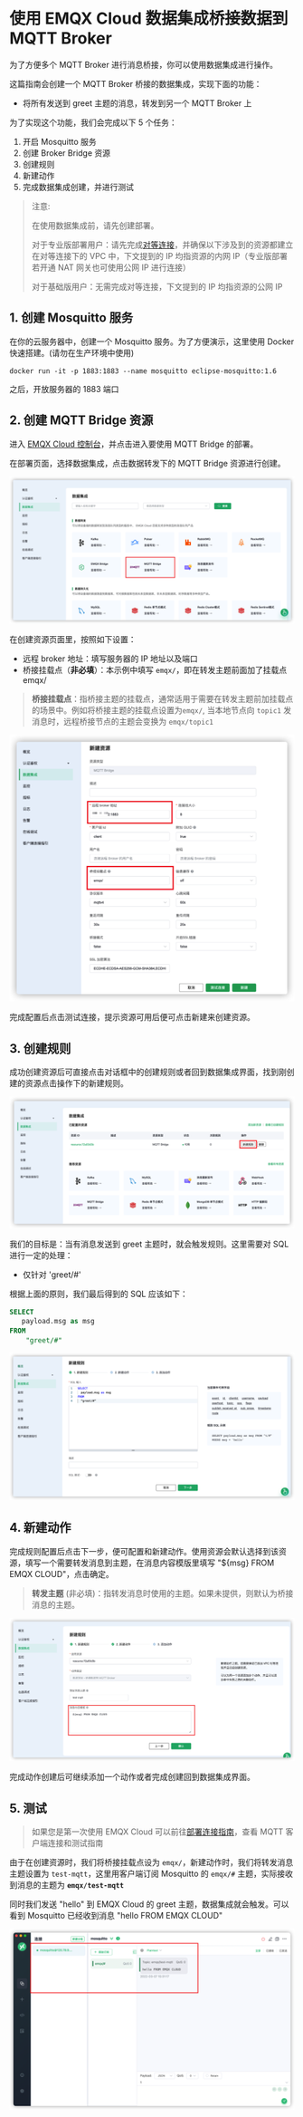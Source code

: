 # 使用 EMQX Cloud 数据集成桥接数据到 MQTT Broker

为了方便多个 MQTT Broker 进行消息桥接，你可以使用数据集成进行操作。

这篇指南会创建一个 MQTT Broker 桥接的数据集成，实现下面的功能：

- 将所有发送到 greet 主题的消息，转发到另一个 MQTT Broker 上

为了实现这个功能，我们会完成以下 5 个任务：

1. 开启 Mosquitto 服务
2. 创建 Broker Bridge 资源
3. 创建规则
4. 新建动作
5. 完成数据集成创建，并进行测试

>注意:
>
>在使用数据集成前，请先创建部署。
>
>对于专业版部署用户：请先完成[对等连接](../deployments/vpc_peering.md)，并确保以下涉及到的资源都建立在对等连接下的 VPC 中，下文提到的 IP 均指资源的内网 IP（专业版部署若开通 NAT 网关也可使用公网 IP 进行连接）
>
>对于基础版用户：无需完成对等连接，下文提到的 IP 均指资源的公网 IP

## 1. 创建 Mosquitto 服务

在你的云服务器中，创建一个 Mosquitto 服务。为了方便演示，这里使用 Docker 快速搭建。(请勿在生产环境中使用)

```shell
docker run -it -p 1883:1883 --name mosquitto eclipse-mosquitto:1.6
```

之后，开放服务器的 1883 端口

## 2. 创建 MQTT Bridge 资源

进入 [EMQX Cloud 控制台](https://cloud.emqx.com/console/)，并点击进入要使用 MQTT Bridge 的部署。

在部署页面，选择数据集成，点击数据转发下的 MQTT Bridge 资源进行创建。

![数据集成页](./_assets/data_integrations_mqtt_bridge.png)

在创建资源页面里，按照如下设置：

- 远程 broker 地址：填写服务器的 IP 地址以及端口
- 桥接挂载点（**非必填**）：本示例中填写 `emqx/`，即在转发主题前面加了挂载点 emqx/

>**桥接挂载点**：指桥接主题的挂载点，通常适用于需要在转发主题前加挂载点的场景中。例如将桥接主题的挂载点设置为`emqx/`, 当本地节点向 `topic1` 发消息时，远程桥接节点的主题会变换为 `emqx/topic1`

![资源创建页](./_assets/create_mqtt_bridge_resource.png)

完成配置后点击测试连接，提示资源可用后便可点击新建来创建资源。

## 3. 创建规则

成功创建资源后可直接点击对话框中的创建规则或者回到数据集成界面，找到刚创建的资源点击操作下的新建规则。

![规则创建1](./_assets/mqtt_bridge_create_rule_1.png)

我们的目标是：当有消息发送到 greet 主题时，就会触发规则。这里需要对 SQL 进行一定的处理：

- 仅针对 'greet/#'

根据上面的原则，我们最后得到的 SQL 应该如下：

```sql
SELECT
   payload.msg as msg
FROM
    "greet/#"
```

![规则创建2](./_assets/mqtt_bridge_create_rule_2.png)

## 4. 新建动作

完成规则配置后点击下一步，便可配置和新建动作。使用资源会默认选择到该资源，填写一个需要转发消息到主题，在消息内容模版里填写 "${msg} FROM EMQX CLOUD"，点击确定。
>**转发主题** (非必填)：指转发消息时使用的主题。如果未提供，则默认为桥接消息的主题。

![规则创建3](./_assets/mqtt_bridge_create_rule_3.png)

完成动作创建后可继续添加一个动作或者完成创建回到数据集成界面。

## 5. 测试

>如果您是第一次使用 EMQX Cloud 可以前往[部署连接指南](../connect_to_deployments/overview.md)，查看 MQTT 客户端连接和测试指南

由于在创建资源时，我们将桥接挂载点设为 `emqx/`，新建动作时，我们将转发消息主题设置为 `test-mqtt`，这里用客户端订阅 Mosquitto 的 `emqx/#` 主题，实际接收到消息的主题为 **`emqx/test-mqtt`**

同时我们发送 "hello" 到 EMQX Cloud 的 greet 主题，数据集成就会触发。可以看到 Mosquitto 已经收到消息 "hello FROM EMQX CLOUD"

![收到转发的消息](./_assets/mqtt_bridge_test.png)
